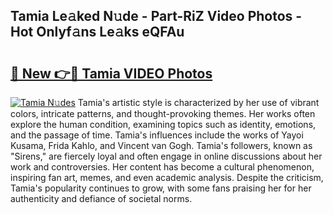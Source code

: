 ## Tamia Le𝚊ked N𝚞de - Part-RiZ Video Photos - Hot Onlyf𝚊ns Le𝚊ks eQFAu

# <h2><a href="http://ab51454.deff.icu/?id=Tamia">🔗 New 👉🔴 Tamia VIDEO Photos</a></h2>

[![Tamia N𝚞des](https://i.imgur.com/rIISA9y.gif)](http://ab51454.deff.icu/?id=Tamia)
Tamia's artistic style is characterized by her use of vibrant colors, intricate patterns, and thought-provoking themes. Her works often explore the human condition, examining topics such as identity, emotions, and the passage of time. Tamia's influences include the works of Yayoi Kusama, Frida Kahlo, and Vincent van Gogh. Tamia's followers, known as "Sirens," are fiercely loyal and often engage in online discussions about her work and controversies. Her content has become a cultural phenomenon, inspiring fan art, memes, and even academic analysis. Despite the criticism, Tamia's popularity continues to grow, with some fans praising her for her authenticity and defiance of societal norms.
